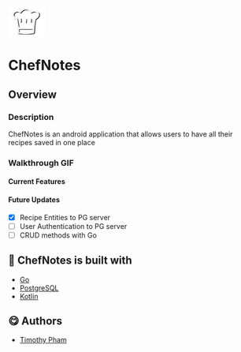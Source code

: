 <img src="./ChefNotes-Icon.svg" alt="" width="75" height="60">

# ChefNotes

## Overview
### Description
ChefNotes is an android application that allows users to have all their recipes saved in one place

### Walkthrough GIF

#### Current Features

#### Future Updates
- [X]   Recipe Entities to PG server
- [ ]   User Authentication to PG server
- [ ]   CRUD methods with Go

## 🔨 ChefNotes is built with
  - [Go](https://golang.org/doc/)
  - [PostgreSQL](https://www.postgresql.org/docs/)
  - [Kotlin](https://kotlinlang.org/docs/home.html)

## 😋 Authors
  - [Timothy Pham](https://github.com/tpham2580)

